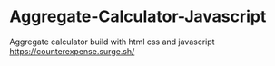# Aggregate-Calculator-Javascript
Aggregate calculator build with html css and javascript
https://counterexpense.surge.sh/
